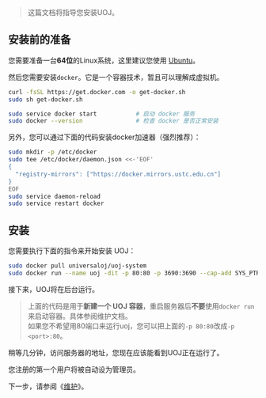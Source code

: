 > 这篇文档将指导您安装UOJ。  

## 安装前的准备

您需要准备一台**64位**的Linux系统，这里建议您使用 [Ubuntu](https://www.ubuntu.com/)。

然后您需要安装`docker`。它是一个容器技术，暂且可以理解成虚拟机。
```bash
curl -fsSL https://get.docker.com -o get-docker.sh
sudo sh get-docker.sh

sudo service docker start 			# 启动 docker 服务
sudo docker --version               # 检查 docker 是否正常安装
```

另外，您可以通过下面的代码安装docker加速器（强烈推荐）：
```bash
sudo mkdir -p /etc/docker
sudo tee /etc/docker/daemon.json <<-'EOF'
{
  "registry-mirrors": ["https://docker.mirrors.ustc.edu.cn"]
}
EOF
sudo service daemon-reload
sudo service restart docker
```

## 安装

您需要执行下面的指令来开始安装 UOJ：

```bash
sudo docker pull universaloj/uoj-system
sudo docker run --name uoj -dit -p 80:80 -p 3690:3690 --cap-add SYS_PTRACE universaloj/uoj-system
```

接下来，UOJ将在后台运行。

> 上面的代码是用于**新建一个 UOJ 容器**，重启服务器后**不要**使用`docker run`来启动容器。具体参阅维护文档。  
> 如果您不希望用80端口来运行uoj，您可以把上面的`-p 80:80`改成`-p <port>:80`。  


稍等几分钟，访问服务器的地址，您现在应该能看到UOJ正在运行了。

您注册的第一个用户将被自动设为管理员。

下一步，请参阅《[维护](https://universaloj.github.io/post/维护.html)》。
